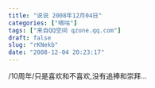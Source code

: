 ```yaml
---
title: "说说 2008年12月04日"
categories: ["嘀咕"]
tags: ["来自QQ空间 qzone.qq.com"]
draft: false
slug: "rKNekb"
date: "2008-12-04 20:23:17"
---
```


/10周年/只是喜欢和不喜欢,没有追捧和崇拜...
